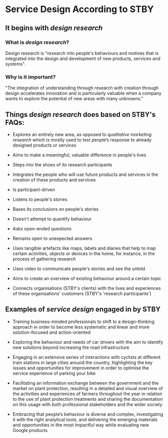 # Service Design According to STBY

## It begins with *design research*

### What is *design research*?
Design research is "research into people's behaviours and motives that is integrated into the design and development of new products, services and systems".

### Why is it important?
"The integration of understanding through research with creation through design accelerates innovation and is particularly valuable when a company wants to explore the potential of new areas with many unknowns."

## Things *design research* does based on STBY's FAQs:

* Explores an entirely new area, as opposed to *qualitative marketing research* which is mostly used to test people’s response to already designed products or services

* Aims to make a meaningful, valuable difference in people's lives

* Steps into the shoes of its research participants

* Integrates the people who will use future products and services in the creation of these products and services

* Is participant-driven

* Listens to people's stories

* Bases its conclusions on people's stories

* Doesn't attempt to quantify behaviour

* Asks open-ended questions

* Remains open to unexpected answers

* Uses tangible artefacts like maps, labels and diaries that help to map certain activities, objects or devices in the home, for instance, in the process of gathering research

* Uses video to communicate people's stories and see the untold

* Aims to create an overview of existing behaviour around a certain topic

* Connects organisations (STBY's clients) with the lives and experiences of these organisations' customers (STBY's 'research participants')

## Examples of *service design* engaged in by STBY

* Training business-minded professionals to shift to a design-thinking approach in order to become less systematic and linear and more solution-focused and action-oriented

* Exploring the behaviour and needs of car drivers with the aim to identify new solutions beyond increasing the road infrastructure

* Engaging in an extensive series of interactions with cyclists at different train stations in large cities around the country, highlighting the key issues and opportunities for improvement in order to optimise the service experience of parking your bike

* Facilitating an information exchange between the government and the market on plant protection, resulting in a detailed and visual overview of the activities and experiences of farmers throughout the year in relation to the use of plant protection treatments and sharing the documentation on this usage with both professional stakeholders and the wider society

* Embracing that people’s behaviour is diverse and complex, investigating it with the right analytical tools, and delivering the emerging materials and opportunities in the most impactful way while evaluating new Google products

